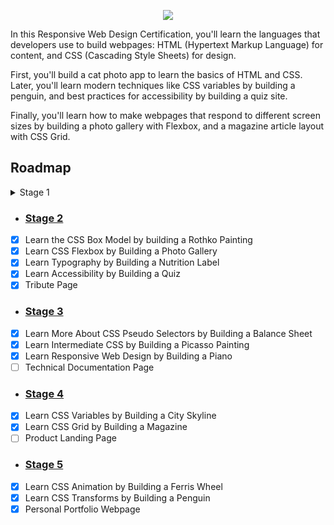 <p align="center">
    <img src="https://i.postimg.cc/xdL9YnkH/image.png" />
</p>
In this Responsive Web Design Certification, you'll learn the languages that developers use to build webpages: HTML (Hypertext Markup Language) for content, and CSS (Cascading Style Sheets) for design.

First, you'll build a cat photo app to learn the basics of HTML and CSS. Later, you'll learn modern techniques like CSS variables by building a penguin, and best practices for accessibility by building a quiz site.

Finally, you'll learn how to make webpages that respond to different screen sizes by building a photo gallery with Flexbox, and a magazine article layout with CSS Grid.

## Roadmap

<!-- - ### [Stage 1]() -->
<details>
<summary>Stage 1</summary>

- [x] Learn HTML by Building a Cat Photo App
- [x] Learn Basic CSS by Building a Cafe Menu
- [x] Learn CSS Colors by Building a Set of Colored
- [x] Learn HTML Forms by Building a Registration Form
- [x] Survey Form

</details>

- ### [Stage 2](https://github.com/Kroixyz/freecodecamp-courses/tree/master/responsive-web-design/stage-2)
- [x] Learn the CSS Box Model by building a Rothko Painting
- [x] Learn CSS Flexbox by Building a Photo Gallery
- [x] Learn Typography by Building a Nutrition Label
- [x] Learn Accessibility by Building a Quiz
- [x] Tribute Page
- ### [Stage 3](https://github.com/Kroixyz/freecodecamp-courses/tree/master/responsive-web-design/stage-3)
- [x] Learn More About CSS Pseudo Selectors by Building a Balance Sheet
- [x] Learn Intermediate CSS by Building a Picasso Painting
- [x] Learn Responsive Web Design by Building a Piano
- [ ] Technical Documentation Page
- ### [Stage 4]()
- [x] Learn CSS Variables by Building a City Skyline
- [x] Learn CSS Grid by Building a Magazine
- [ ] Product Landing Page
- ### [Stage 5]()
- [x] Learn CSS Animation by Building a Ferris Wheel
- [x] Learn CSS Transforms by Building a Penguin
- [x] Personal Portfolio Webpage
